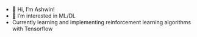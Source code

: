 - 👋 Hi, I’m Ashwin!
- 👀 I’m interested in ML/DL
- Currently learning and implementing reinforcement learning algorithms with Tensorflow

<!---
ashwins-code/ashwins-code is a ✨ special ✨ repository because its `README.md` (this file) appears on your GitHub profile.
You can click the Preview link to take a look at your changes.
--->
